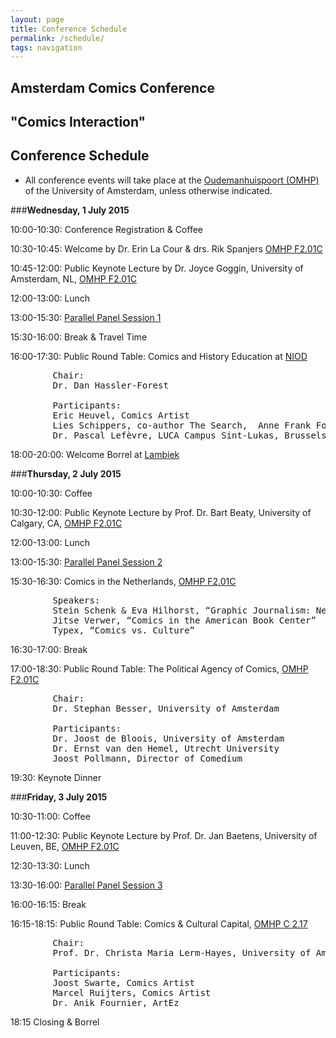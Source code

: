 ```yaml
---
layout: page
title: Conference Schedule
permalink: /schedule/
tags: navigation
---
```


## Amsterdam Comics Conference

## "Comics Interaction"

## Conference Schedule

* All conference events will take place at the [Oudemanhuispoort (OMHP)](http://www.uva.nl/over-de-uva/de-uva-in-amsterdam/locaties/content/binnenstad/oudemanhuispoort.html) of the University of Amsterdam, unless otherwise indicated.

###__Wednesday, 1 July 2015__
  	
10:00-10:30: Conference Registration & Coffee

10:30-10:45: Welcome by Dr. Erin La Cour & drs. Rik Spanjers [OMHP F2.01C](http://www.uva.nl/over-de-uva/de-uva-in-amsterdam/locaties/content/binnenstad/oudemanhuispoort.html)

10:45-12:00: Public Keynote Lecture by Dr. Joyce Goggin, University of Amsterdam, NL, [OMHP F2.01C](http://www.uva.nl/over-de-uva/de-uva-in-amsterdam/locaties/content/binnenstad/oudemanhuispoort.html)

12:00-13:00: Lunch

13:00-15:30: [Parallel Panel Session 1](/sessions)

15:30-16:00: Break & Travel Time

16:00-17:30: Public Round Table: Comics and History Education at [NIOD](http://www.niod.nl/en/hours-directions)

<pre>
		Chair: 
		Dr. Dan Hassler-Forest

		Participants: 
		Eric Heuvel, Comics Artist  
		Lies Schippers, co-author The Search,  Anne Frank Foundation  
		Dr. Pascal Lefèvre, LUCA Campus Sint-Lukas, Brussels  
</pre>

18:00-20:00: Welcome Borrel at [Lambiek](https://www.lambiek.net)
 


###__Thursday, 2 July 2015__

10:00-10:30: Coffee

10:30-12:00: Public Keynote Lecture by Prof. Dr. Bart Beaty, University of Calgary, CA, [OMHP F2.01C](http://www.uva.nl/over-de-uva/de-uva-in-amsterdam/locaties/content/binnenstad/oudemanhuispoort.html)

12:00-13:00: Lunch

13:00-15:30: [Parallel Panel Session 2](/sessions)

15:30-16:30: Comics in the Netherlands, [OMHP F2.01C](http://www.uva.nl/over-de-uva/de-uva-in-amsterdam/locaties/content/binnenstad/oudemanhuispoort.html)

<pre>
		Speakers:
		Stein Schenk & Eva Hilhorst, “Graphic Journalism: News beyond Words”
		Jitse Verwer, “Comics in the American Book Center”
		Typex, “Comics vs. Culture”
</pre>

16:30-17:00: Break

17:00-18:30: Public Round Table: The Political Agency of Comics, [OMHP F2.01C](http://www.uva.nl/over-de-uva/de-uva-in-amsterdam/locaties/content/binnenstad/oudemanhuispoort.html)

<pre>
		Chair: 
		Dr. Stephan Besser, University of Amsterdam

		Participants: 
		Dr. Joost de Bloois, University of Amsterdam
		Dr. Ernst van den Hemel, Utrecht University
		Joost Pollmann, Director of Comedium      
</pre>

19:30: Keynote Dinner
 

###__Friday, 3 July 2015__

10:30-11:00: Coffee

11:00-12:30: Public Keynote Lecture by Prof. Dr. Jan Baetens, University of Leuven, BE, [OMHP F2.01C](http://www.uva.nl/over-de-uva/de-uva-in-amsterdam/locaties/content/binnenstad/oudemanhuispoort.html)

12:30-13:30: Lunch

13:30-16:00: [Parallel Panel Session 3](/sessions)

16:00-16:15: Break

16:15-18:15: Public Round Table: Comics & Cultural Capital, [OMHP C 2.17](http://www.uva.nl/over-de-uva/de-uva-in-amsterdam/locaties/content/binnenstad/oudemanhuispoort.html)

<pre>
		Chair: 
		Prof. Dr. Christa Maria Lerm-Hayes, University of Amsterdam

		Participants: 
		Joost Swarte, Comics Artist
		Marcel Ruijters, Comics Artist
		Dr. Anik Fournier, ArtEz
</pre>

18:15 		Closing & Borrel